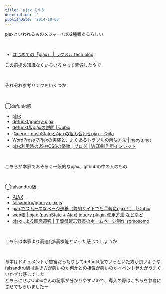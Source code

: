 ```yaml
---
title: 'pjax その3'
description: ''
publishDate: '2014-10-05'
---
```


<p>pjaxといわれるものメジャーなの2種類あるらしい</p>
<p>&nbsp;</p>
<ul>
<li><a href="http://tech.raksul.com/2014/07/08/about_pjax/">はじめての「pjax」 | ラクスル tech blog</a></li>
</ul>
<p>この前提の知識なくいろいろやって苦労したやで</p>
<p>&nbsp;</p>
<p>それぞれ参考リンクをいくつか</p>
<p>&nbsp;</p>
<p>◯defunkt版</p>
<ul>
<li><a href="http://pjax.heroku.com/">pjax</a></li>
<li><a href="https://github.com/defunkt/jquery-pjax">defunkt/jquery-pjax</a></li>
<li><a href="http://chibinowa.net/notebook/js/pjax-fragment.html/defunkt.html">defunkt版pjaxの説明 | Cubix</a></li>
<li><a href="http://qiita.com/kamem/items/b0c8f69044556865027f">jQuery – pushStateとAjaxの組み合わせpjax – Qiita</a></li>
<li><a href="http://naoyu.net/jquery/wp-pjax/">WordPressでPjaxの実装と、よくあるトラブルの解決方法 | naoyu.net</a></li>
<li><a href="http://www.webinlet.com/blog/detail/18">pjax利用時のJSやCSSの挙動 | ブログ | WEB制作所インレット</a></li>
</ul>
<p>&nbsp;</p>
<p>こちらが本家でおそらく一般的なpjax、githubの中の人のもの</p>
<p>&nbsp;</p>
<p>◯falsandtru版</p>
<ul>
<li><a href="http://falsandtru.github.io/jquery.pjax.js/">PJAX</a></li>
<li><a href="https://github.com/falsandtru/jquery.pjax.js/">falsandtru/jquery.pjax.js</a></li>
<li><a href="http://chibinowa.net/notebook/js/pjax-fragment.html">pjaxでスムーズなページ遷移（静的サイトでも手軽にpjax！） | Cubix</a></li>
<li><a href="http://www.webcyou.com/?p=4365">web帳 | pjax (pushState + Ajax) jquery plugin 使用方法 などなど</a></li>
<li><a href="http://somo-somo.net/74/">pjaxによる画面遷移 | 千葉県習志野市のホームページ制作 somosomo</a></li>
</ul>
<p>&nbsp;</p>
<p>こちらは本家より高速化&amp;高機能といった感じでしょうか</p>
<p>&nbsp;</p>
<p>基本はドキュメントが豊富だったりしてdefunkt版でいっといた方が良いような<br>
falsandtru版は書き方が悪いのか何かとの相性が悪いのかイベント発火がうまくいかずな感じでした<br>
どちらにせよCubixさんの記事が分かりやすいので、導入の際はこちらを参考にさせてもらいましたー</p>

